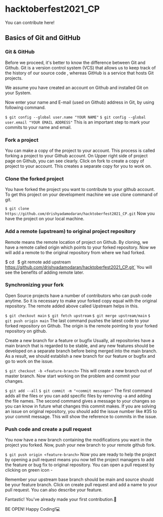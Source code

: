 # hacktoberfest2021_CP
You can contribute here!

## Basics of Git and GitHub
### Git & GitHub
Before we proceed, it's better to know the difference between Git and Github. Git is a version control system (VCS) that allows us to keep track of the history of our source code , whereas GitHub is a service that hosts Git projects.

We assume you have created an account on Github and installed Git on your System.

Now enter your name and E-mail (used on Github) address in Git, by using following command.

`$ git config --global user.name "YOUR NAME"` `$ git config --global user.email "YOUR EMAIL ADDRESS"`
This is an important step to mark your commits to your name and email.


### Fork a project
You can make a copy of the project to your account. This process is called forking a project to your Github account. On Upper right side of project page on Github, you can see clearly.
Click on fork to create a copy of project to your account. This creates a separate copy for you to work on.

### Clone the forked project
You have forked the project you want to contribute to your github account. To get this project on your development machine we use clone command of git.

`$ git clone https://github.com/drishyadamodaran/hacktoberfest2021_CP.git`
Now you have the project on your local machine.


### Add a remote (upstream) to original project repository
Remote means the remote location of project on Github. By cloning, we have a remote called origin which points to your forked repository. Now we will add a remote to the original repository from where we had forked.

$ cd <your-forked-project-folder>` `$ git remote add upstream https://github.com/drishyadamodaran/hacktoberfest2021_CP.git`
You will see the benefits of adding remote later.

### Synchronizing your fork
Open Source projects have a number of contributors who can push code anytime. So it is necessary to make your forked copy equal with the original repository. The remote added above called Upstream helps in this.

`$ git checkout main` `$ git fetch upstream` `$ git merge upstream/main` `$ git push origin main`
The last command pushes the latest code to your forked repository on Github. The origin is the remote pointing to your forked repository on github.


Create a new branch for a feature or bugfix
Usually, all repositories have a main branch that is regarded to be stable, and any new features should be developed on a separate branch before being merged into the main branch. As a result, we should establish a new branch for our feature or bugfix and go to work on the issue.

`$ git checkout -b <feature-branch>` This will create a new branch out of master branch. Now start working on the problem and commit your changes.

`$ git add --all` `$ git commit -m "<commit message>"` The first command adds all the files or you can add specific files by removing -a and adding the file names. The second command gives a message to your changes so you can know in future what changes this commit makes. If you are solving an issue on original repository, you should add the issue number like #35 to your commit message. This will show the reference to commits in the issue.


### Push code and create a pull request
You now have a new branch containing the modifications you want in the project you forked. Now, push your new branch to your remote github fork.

`$ git push origin <feature-branch>` Now you are ready to help the project by opening a pull request means you now tell the project managers to add the feature or bug fix to original repository. You can open a pull request by clicking on green icon -



Remember your upstream base branch should be main and source should be your feature branch. Click on create pull request and add a name to your pull request. You can also describe your feature.

Fantastic! You've already made your first contribution.🥳

BE OPEN!
Happy Coding!💻

